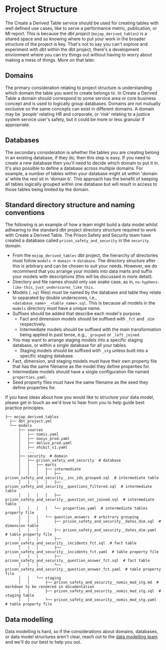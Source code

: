 # Project Structure

The Create a Derived Table service should be used for creating tables with well defined use cases, like to serve a performance metric, publication, or MI report. This is because the _dbt project_ (`mojap_derived_tables`) is a shared space and so knowing where to put your work in the broader structure of the project is key. That's not to say you can't explore and experiment with dbt within the dbt project, there's a development envionment where you can try things out without having to worry about making a mess of things. More on that later.

## Domains

The primary consideration relating to project structure is understanding which domain the table you want to create belongs to. In Create a Derived Table a domain should correspond to some service area or core business concept and is used to logically group databases. Domains are not mutually exclusive so the same concepts can exist in different domains. A domain may be _'people'_ relating HR and corporate, or _'risk'_ relating to a justice system service user's safety, but it could be more or less granular if appropriate.

## Databases

The secondary consideration is whether the tables you are creating belong in an existing database, if they do, then this step is easy. If you need to create a new database then you'll need to decide which domain to put it in. It's also possible to define a database across multiple domains. For example, a number of tables within your database might sit within 'domain a' while the rest sit in 'domain b'. This approach has the benefit of keeping all tables logically grouped within one database but will result in access to those tables being limited by the domain.

## Standard directory structure and naming conventions

The following is an example of how a team might build a data model whilst adhearing to the standard dbt project directory structure required to work with Create a Derived Table. The Prison Safety and Security team have created a database called `prison_safety_and_security` in the `security` domain.

- From the `mojap_derived_tables` dbt project, the hierarchy of directories must follow `models` -> `domain` -> `database`. The directory structure after this is arbitrary and can be chosen to suit your needs. However, we do recommend that you arrange your models into data marts and suffix your models with descriptions (this will be discussed in more detail).
- Directory and file names should only use snake case, as in, `no-hyphens-like-this`, `just_underscores_like_this`.
- Models (`.sql` files) must be named by the database and table they relate to separated by double underscores, i.e., `<database_name>__<table_name>.sql`. This is because all models in the `models` directory must have a unique name.
- Suffixes should be added that describe each model's purpose.
  - Fact and dimension models should be suffixed with `_fct` and `_dim` respectively.
  - Intermediate models should be suffixed with the main transformation being applied in past tense, e.g., `_grouped` or `_left_joined`.
- You may want to arrange staging models into a specific staging database, or within a single database for all your tables.
  - Staging models should be suffixed with `_stg` unless built into a specific staging database.
- Fact, dimension, and staging models must have their own property file that has the same filename as the model they define properties for.
- Intermediate models should have a single configuration file named `properties.yaml`.
- Seed property files must have the same filename as the seed they define properties for.

If you have ideas about how you would like to structure your data model, please get in touch as we'd love to hear from you to help guide best practice principles.

```
├── mojap_derived_tables
  ├── dbt_project.yml
  └── models
      ├── sources
      │   ├── nomis.yaml
      │   ├── oasys_prod.yaml
      │   ├── delius_prod.yaml
      │   ├── xhibit_v1.yaml
      │   ...
      ├── security  # domain
      │   ├── prison_safety_and_security  # database
      │   │   ├── marts
      │   │   │   ├── intermediate
      │   │   │   │   ├── prison_safety_and_security__inc_ids_grouped.sql  # intermediate table
      │   │   │   │   ├── prison_safety_and_security__questions_filtered.sql  # intermediate table
      │   │   │   │   ├── prison_safety_and_security__question_set_joined.sql  # intermediate table
      │   │   │   │   └── properties.yaml  # intermediate tables property file
      │   │   │   └── question_answers  # arbitrary grouping
      │   │   │       ├── prison_safety_and_security__dates_dim.sql  # dimension table
      │   │   │       ├── prison_safety_and_security__dates_dim.yaml  # table property file
      │   │   │       ├── prison_safety_and_security__incidents_fct.sql  # fact table
      │   │   │       ├── prison_safety_and_security__incidents_fct.yaml  # table property file
      │   │   │       ├── prison_safety_and_security__question_answer_fct.sql  # fact table
      │   │   │       └── prison_safety_and_security__question_answer_fct.yaml  # table property file
      │   │   └── staging
      │   │       ├── prison_safety_and_security__nomis_mod_stg.md  # markdown to be rendered in documentation
      │   │       ├── prison_safety_and_security__nomis_mod_stg.sql  # staging table
      │   │       └── prison_safety_and_security__nomis_mod_stg.yaml  # table property file
```

## Data modelling

Data modelling is hard, so if the considerations about domains, databases, or data model structures aren't clear, reach out to the [data modelling team](https://asdslack.slack.com/archives/C03J21VFHQ9) and we'll do our best to help you out.

<br />